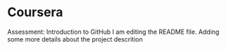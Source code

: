 # Coursera
Assessment: Introduction to GitHub
I am editing the README file. Adding some more details about the project descrition
